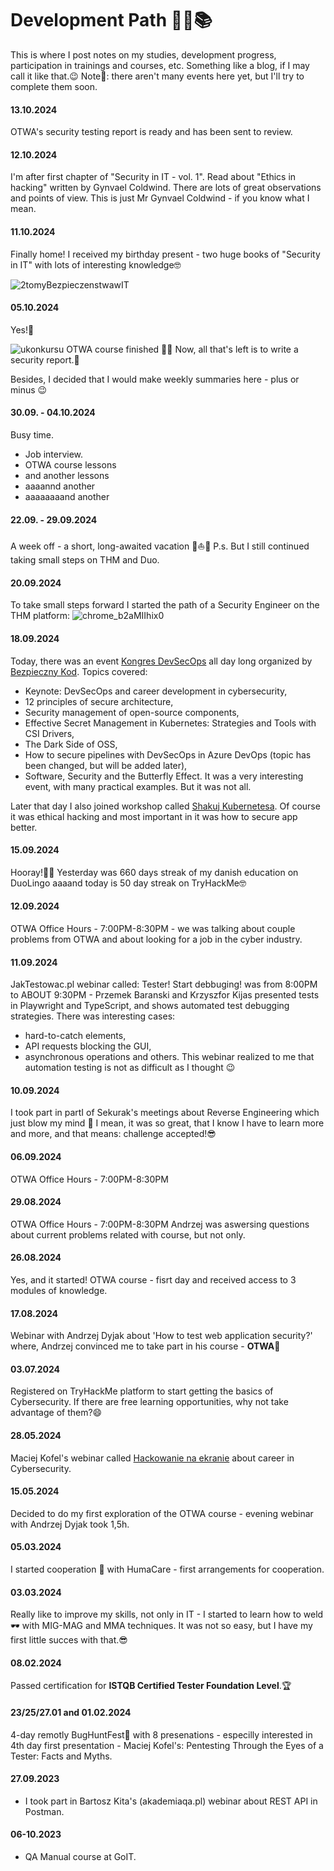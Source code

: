 # Development Path 👣🚀📚
This is where I post notes on my studies, development progress, participation in trainings and courses, etc. Something like a blog, if I may call it like that.😉 Note📃: there aren't many events here yet, but I'll try to complete them soon.


#### 13.10.2024
OTWA's security testing report is ready and has been sent to review. 


#### 12.10.2024
I'm after first chapter of "Security in IT - vol. 1". Read about "Ethics in hacking" written by Gynvael Coldwind. There are lots of great observations and points of view. This is just Mr Gynvael Coldwind - if you know what I mean. 


#### 11.10.2024
Finally home!
I received my birthday present - two huge books of "Security in IT" with lots of interesting knowledge🤓

![2tomyBezpieczenstwawIT](https://github.com/user-attachments/assets/0baaaa0e-1fd2-4101-899c-1aa8ce5f3e62)


#### 05.10.2024
Yes!🎉

![ukonkursu](https://github.com/user-attachments/assets/98fe0b7d-df0d-4f51-a1f6-95ee19b4c438)
OTWA course finished 🎉🤩 Now, all that's left is to write a security report.💪 


Besides, I decided that I would make weekly summaries here - plus or minus 😉


#### 30.09. - 04.10.2024
Busy time.
* Job interview.
* OTWA course lessons
* and another lessons
* aaaannd another
* aaaaaaaand another


#### 22.09. - 29.09.2024
A week off - a short, long-awaited vacation 🤩⛵️🌊
P.s. But I still continued taking small steps on THM and Duo.


#### 20.09.2024
To take small steps forward I started the path of a Security Engineer on the THM platform:
![chrome_b2aMIIhix0](https://github.com/user-attachments/assets/e956bd28-587d-419c-a45c-fac40097a7a8)


#### 18.09.2024
Today, there was an event [Kongres DevSecOps](https://www.youtube.com/watch?v=03AoBi4bLQ0) all day long organized by [Bezpieczny Kod](https://www.linkedin.com/company/bezpiecznykod/).
Topics covered:
- Keynote: DevSecOps and career development in cybersecurity,
- 12 principles of secure architecture,
- Security management of open-source components,
- Effective Secret Management in Kubernetes: Strategies and Tools with CSI Drivers,
- The Dark Side of OSS,
- How to secure pipelines with DevSecOps in Azure DevOps (topic has been changed, but will be added later),
- Software, Security and the Butterfly Effect.
It was a very interesting event, with many practical examples. But it was not all. 

Later that day I also joined workshop called [Shakuj Kubernetesa](https://www.youtube.com/live/OGPYp9Nf-qI). Of course it was ethical hacking and most important in it was how to secure app better.


#### 15.09.2024
Hooray!🎉🥳
Yesterday was 660 days streak of my danish education on DuoLingo aaaand today is 50 day streak on TryHackMe🤓


#### 12.09.2024
OTWA Office Hours - 7:00PM-8:30PM - we was talking about couple problems from OTWA and about looking for a job in the cyber industry.


#### 11.09.2024
JakTestowac.pl webinar called: Tester! Start debbuging! was from 8:00PM to ABOUT 9:30PM - Przemek Baranski and Krzyszfor Kijas presented tests in Playwright and TypeScript, and shows automated test debugging strategies. There was interesting cases:
  - hard-to-catch elements,
  - API requests blocking the GUI,
  - asynchronous operations and others.
This webinar realized to me that automation testing is not as difficult as I thought 😉


#### 10.09.2024
I took part in partI of Sekurak's meetings about Reverse Engineering which just blow my mind 🤯 I mean, it was so great, that I know I have to learn more and more, and that means: challenge accepted!😎


#### 06.09.2024
OTWA Office Hours - 7:00PM-8:30PM 


#### 29.08.2024
OTWA Office Hours - 7:00PM-8:30PM Andrzej was aswersing questions about current problems related with course, but not only.  


#### 26.08.2024
Yes, and it started! OTWA course - fisrt day and received access to 3 modules of knowledge.


#### 17.08.2024
Webinar with Andrzej Dyjak about 'How to test web application security?' where, Andrzej convinced me to take part in his course - **OTWA**🙌


#### 03.07.2024
Registered on TryHackMe platform to start getting the basics of Cybersecurity. If there are free learning opportunities, why not take advantage of them?😄


#### 28.05.2024
Maciej Kofel's webinar called [Hackowanie na ekranie](https://www.youtube.com/watch?v=vC6ijEVhFXY&t=3s) about career in Cybersecurity.  


#### 15.05.2024
Decided to do my first exploration of the OTWA course - evening webinar with Andrzej Dyjak took 1,5h. 


#### 05.03.2024
I started cooperation 🤝 with HumaCare - first arrangements for cooperation.


#### 03.03.2024
Really like to improve my skills, not only in IT - I started to learn how to weld 🕶 with MIG-MAG and MMA techniques. It was not so easy, but I have my first little succes with that.😎


#### 08.02.2024
Passed certification for **ISTQB Certified Tester Foundation Level**.🏆


#### 23/25/27.01 and 01.02.2024
4-day remotly BugHuntFest👾 with 8 presenations - especilly interested in 4th day first presentation - Maciej Kofel's: Pentesting Through the Eyes of a Tester: Facts and Myths. 

#### 27.09.2023
* I took part in Bartosz Kita's (akademiaqa.pl) webinar about REST API in Postman.

#### 06-10.2023
* QA Manual course at GoIT. 
